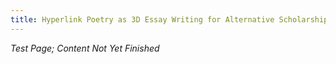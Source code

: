 ```yaml
---
title: Hyperlink Poetry as 3D Essay Writing for Alternative Scholarship
---
```

*Test Page; Content Not Yet Finished*